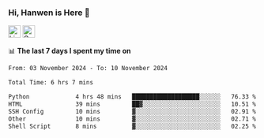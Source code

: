 ### Hi, Hanwen is Here 👋
<p>
	<a href="https://www.linkedin.com/in/liu-hanwen/"><img src="https://img.shields.io/badge/@hanwen-0A66C2?style=flat&logo=LinkedIn&logoColor=white" alt="Linkedin"  height="25px"/></a> 
	<a href="https://scholar.google.com/citations?user=HDF0su0AAAAJ"><img src="https://img.shields.io/badge/scholar-4385FE.svg?&style=plastic&logo=google-scholar&logoColor=white" alt="Google Scholar" height="25px"> </a>
</p>

📊 **The last 7 days I spent my time on** 
<!--START_SECTION:waka-->

```txt
From: 03 November 2024 - To: 10 November 2024

Total Time: 6 hrs 7 mins

Python             4 hrs 48 mins   ███████████████████░░░░░░   76.33 %
HTML               39 mins         ██▓░░░░░░░░░░░░░░░░░░░░░░   10.51 %
SSH Config         10 mins         ▓░░░░░░░░░░░░░░░░░░░░░░░░   02.91 %
Other              10 mins         ▓░░░░░░░░░░░░░░░░░░░░░░░░   02.71 %
Shell Script       8 mins          ▓░░░░░░░░░░░░░░░░░░░░░░░░   02.25 %
```

<!--END_SECTION:waka-->


<!--
**david990917/david990917** is a ✨ _special_ ✨ repository because its `README.md` (this file) appears on your GitHub profile.

Here are some ideas to get you started:

- 🔭 I’m currently working on ...
- 🌱 I’m currently learning ...
- 👯 I’m looking to collaborate on ...
- 🤔 I’m looking for help with ...
- 💬 Ask me about ...
- 📫 How to reach me: ...
- 😄 Pronouns: ...
- ⚡ Fun fact: ...
-->
